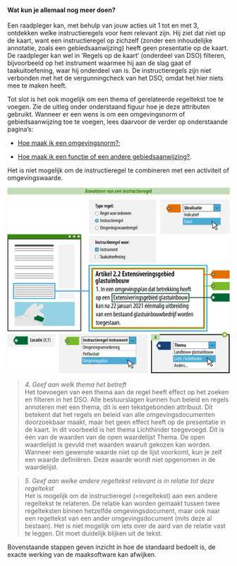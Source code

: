 ﻿#### Wat kun je allemaal nog meer doen?

Een raadpleger kan, met behulp van jouw acties uit 1 tot en met 3, ontdekken
welke instructieregels voor hem relevant zijn. Hij ziet dat niet op de kaart,
want een instructieregel op zichzelf (zonder een inhoudelijke annotatie, zoals
een gebiedsaanwijzing) heeft geen presentatie op de kaart. De raadpleger kan wel
in ‘Regels op de kaart’ (onderdeel van DSO) filteren, bijvoorbeeld op het
instrument waarmee hij aan de slag gaat of taakuitoefening, waar hij onderdeel
van is. De instructieregels zijn niet verbonden met het de vergunningcheck van
het DSO, omdat het hier niets mee te maken heeft.

Tot slot is het ook mogelijk om een thema of gerelateerde regeltekst toe te
voegen. Zie de uitleg onder onderstaand figuur hoe je deze attributen gebruikt.
Wanneer er een wens is om een omgevingsnorm of gebiedsaanwijzing toe te voegen,
lees daarvoor de verder op onderstaande pagina’s:

-   [Hoe maak ik een omgevingsnorm?](https://acceptatie.wegwijzerstoptpod.nl/hoe-maak-ik-een-omgevingsnorm);

-   [Hoe maak ik een functie of een andere gebiedsaanwijzing?](https://acceptatie.wegwijzerstoptpod.nl/hoe-maak-ik-een-functie-een-andere-gebiedsaanwijzing).

Het is niet mogelijk om de instructieregel te combineren met een activiteit of
omgevingswaarde.

![](media/7203InstructieregelRijkCijfers.png)

>   *4. Geef aan welk thema het betreft*  
>   Het toevoegen van een thema aan de regel heeft effect op het zoeken en filteren
>   in het DSO. Alle bestuurslagen kunnen hun beleid en regels annoteren met een
>   thema, dit is een tekstgebonden attribuut. Dit betekent dat het regels en beleid
>   van alle omgevingsdocumenten doorzoekbaar maakt, maar het geen effect heeft op
>   de presentatie in de kaart. In dit voorbeeld is het thema Lichthinder
>   toegevoegd. Dit is één van de waarden van de open waardelijst Thema. De open
>   waardelijst is gevuld met waarden waaruit gekozen kan worden. Wanneer een
>   gewenste waarde niet op de lijst voorkomt, kun je zelf een waarde definiëren.
>   Deze waarde wordt niet opgenomen in de waardelijst.

>   *5. Geef aan welke andere regeltekst relevant is in relatie tot deze regeltekst*  
>   Het is mogelijk om de instructieregel (=regeltekst) aan een andere regeltekst te
>   relateren. De relatie kan worden gemaakt tussen twee regelteksten binnen
>   hetzelfde omgevingsdocument, maar ook naar een regeltekst van een ander
>   omgevingsdocument (mits deze al bestaan). Het is niet mogelijk om iets over de
>   aard van de relatie vast te leggen. Dit moet duidelijk blijken uit de tekst.

Bovenstaande stappen geven inzicht in hoe de standaard bedoelt is, de exacte
werking van de maaksoftware kan afwijken.